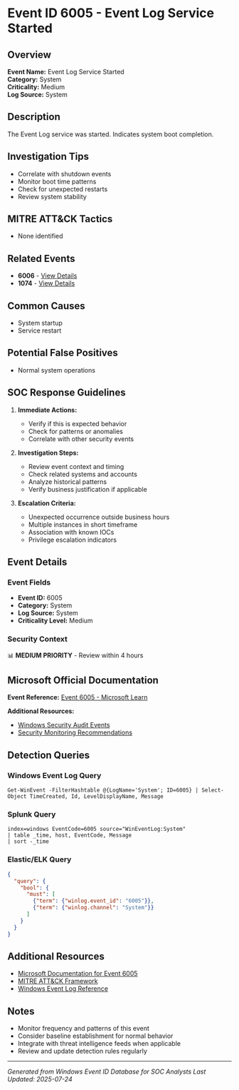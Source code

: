 # Event ID 6005 - Event Log Service Started

## Overview
**Event Name:** Event Log Service Started  
**Category:** System  
**Criticality:** Medium  
**Log Source:** System  

## Description
The Event Log service was started. Indicates system boot completion.

## Investigation Tips
- Correlate with shutdown events
- Monitor boot time patterns
- Check for unexpected restarts
- Review system stability

## MITRE ATT&CK Tactics
- None identified

## Related Events
- **6006** - [View Details](6006.md)
- **1074** - [View Details](1074.md)

## Common Causes
- System startup
- Service restart

## Potential False Positives
- Normal system operations

## SOC Response Guidelines
1. **Immediate Actions:**
   - Verify if this is expected behavior
   - Check for patterns or anomalies
   - Correlate with other security events

2. **Investigation Steps:**
   - Review event context and timing
   - Check related systems and accounts
   - Analyze historical patterns
   - Verify business justification if applicable

3. **Escalation Criteria:**
   - Unexpected occurrence outside business hours
   - Multiple instances in short timeframe
   - Association with known IOCs
   - Privilege escalation indicators

## Event Details

### Event Fields
- **Event ID:** 6005
- **Category:** System
- **Log Source:** System
- **Criticality Level:** Medium

### Security Context
📊 **MEDIUM PRIORITY** - Review within 4 hours

## Microsoft Official Documentation
**Event Reference:** [Event 6005 - Microsoft Learn](https://learn.microsoft.com/en-us/windows/win32/eventlog/eventlog-key)

**Additional Resources:**
- [Windows Security Audit Events](https://learn.microsoft.com/en-us/windows/security/threat-protection/auditing/audit-events)
- [Security Monitoring Recommendations](https://learn.microsoft.com/en-us/windows-server/identity/ad-ds/plan/appendix-l--events-to-monitor)

## Detection Queries

### Windows Event Log Query
```
Get-WinEvent -FilterHashtable @{LogName='System'; ID=6005} | Select-Object TimeCreated, Id, LevelDisplayName, Message
```

### Splunk Query
```spl
index=windows EventCode=6005 source="WinEventLog:System"
| table _time, host, EventCode, Message
| sort -_time
```

### Elastic/ELK Query
```json
{
  "query": {
    "bool": {
      "must": [
        {"term": {"winlog.event_id": "6005"}},
        {"term": {"winlog.channel": "System"}}
      ]
    }
  }
}
```

## Additional Resources
- [Microsoft Documentation for Event 6005](https://docs.microsoft.com/en-us/windows/security/threat-protection/auditing/event-6005)
- [MITRE ATT&CK Framework](https://attack.mitre.org/)
- [Windows Event Log Reference](https://docs.microsoft.com/en-us/windows/win32/eventlog/event-logging)

## Notes
- Monitor frequency and patterns of this event
- Consider baseline establishment for normal behavior
- Integrate with threat intelligence feeds when applicable
- Review and update detection rules regularly

---
*Generated from Windows Event ID Database for SOC Analysts*
*Last Updated: 2025-07-24*